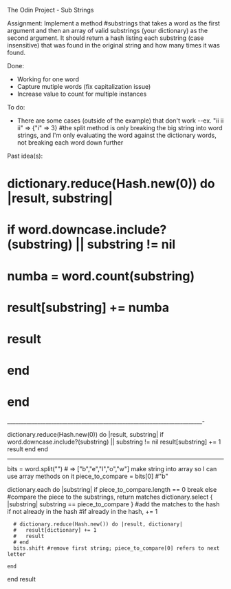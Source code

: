 The Odin Project - Sub Strings

Assignment:
Implement a method #substrings that takes a word as the first argument and then an array of valid substrings (your dictionary) as the second argument. It should return a hash listing each substring (case insensitive) that was found in the original string and how many times it was found.

Done:
- Working for one word
- Capture mutiple words (fix capitalization issue)
- Increase value to count for multiple instances

To do:
- There are some cases (outside of the example) that don't work 
--ex. "ii ii ii" => {"i" => 3} #the split method is only breaking the big string into word strings, and I'm only evaluating the word against the dictionary words, not breaking each word down further


Past idea(s):

# dictionary.reduce(Hash.new(0)) do |result, substring|
#   if word.downcase.include?(substring) || substring != nil

#     numba = word.count(substring)
#     result[substring] += numba
#     result
#   end
# end

_______________________________________________________________________-

  dictionary.reduce(Hash.new(0)) do |result, substring|
    if word.downcase.include?(substring) || substring != nil
      result[substring] += 1
      result
    end
  end

________________________________________

  bits = word.split("") # => ["b","e","l","o","w"] make string into array so I can use array methods on it
  piece_to_compare = bits[0] #"b"

  dictionary.each do |substring|
    if piece_to_compare.length == 0
      break
    else
      #compare the piece to the substrings, return matches
      dictionary.select { |substring| substring == piece_to_compare }
      #add the matches to the hash if not already in the hash
      #if already in the hash, += 1


      # dictionary.reduce(Hash.new()) do |result, dictionary|
      #   result[dictionary] += 1
      #   result
      # end
      bits.shift #remove first string; piece_to_compare[0] refers to next letter
      
    end
  end
  result